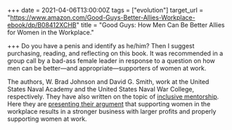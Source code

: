 +++
date = 2021-04-06T13:00:00Z
tags = ["evolution"]
target_url = "https://www.amazon.com/Good-Guys-Better-Allies-Workplace-ebook/dp/B08412XCHB"
title = "Good Guys: How Men Can Be Better Allies for Women in the Workplace."

+++
Do you have a penis and identify as he/him? Then I suggest purchasing, reading, and reflecting on this book. It was recommended in a group call by a bad-ass female leader in response to a question on how men can be better—and appropriate—supporters of women at work.

The authors, W. Brad Johnson and David G. Smith, work at the United States Naval Academy and the United States Naval War College, respectively. They have also written on the topic of [inclusive mentorship](https://store.hbr.org/product/athena-rising-how-and-why-men-should-mentor-women/10378?sku=10378E-KND-ENG). Here they are [presenting their argument](https://www.youtube.com/watch?v=wE17Ws5aAqQ) that supporting women in the workplace results in a stronger business with larger profits and properly supporting women at work.